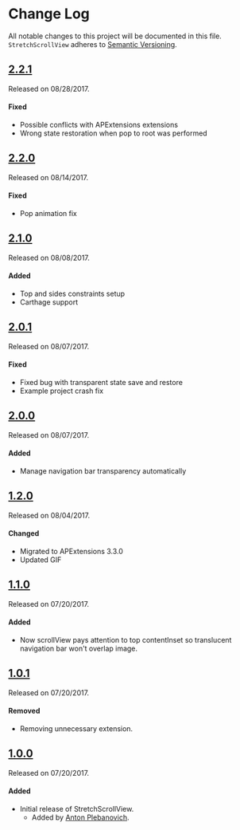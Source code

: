 # Change Log
All notable changes to this project will be documented in this file.
`StretchScrollView` adheres to [Semantic Versioning](http://semver.org/).

## [2.2.1](https://github.com/APUtils/StretchScrollView/releases/tag/2.2.0)
Released on 08/28/2017.

#### Fixed
- Possible conflicts with APExtensions extensions
- Wrong state restoration when pop to root was performed


## [2.2.0](https://github.com/APUtils/StretchScrollView/releases/tag/2.2.0)
Released on 08/14/2017.

#### Fixed
- Pop animation fix


## [2.1.0](https://github.com/APUtils/StretchScrollView/releases/tag/2.1.0)
Released on 08/08/2017.

#### Added
- Top and sides constraints setup
- Carthage support


## [2.0.1](https://github.com/APUtils/StretchScrollView/releases/tag/2.0.1)
Released on 08/07/2017.

#### Fixed
- Fixed bug with transparent state save and restore
- Example project crash fix


## [2.0.0](https://github.com/APUtils/StretchScrollView/releases/tag/2.0.0)
Released on 08/07/2017.

#### Added
- Manage navigation bar transparency automatically


## [1.2.0](https://github.com/APUtils/StretchScrollView/releases/tag/1.2.0)
Released on 08/04/2017.

#### Changed
- Migrated to APExtensions 3.3.0
- Updated GIF


## [1.1.0](https://github.com/APUtils/StretchScrollView/releases/tag/1.1.0)
Released on 07/20/2017.

#### Added
- Now scrollView pays attention to top contentInset so translucent navigation bar won't overlap image.


## [1.0.1](https://github.com/APUtils/StretchScrollView/releases/tag/1.0.1)
Released on 07/20/2017.

#### Removed
- Removing unnecessary extension.


## [1.0.0](https://github.com/APUtils/StretchScrollView/releases/tag/1.0.0)
Released on 07/20/2017.

#### Added
- Initial release of StretchScrollView.
  - Added by [Anton Plebanovich](https://github.com/anton-plebanovich).
